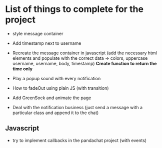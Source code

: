 # List of things to complete for the project

- style message container
- Add timestamp next to username 
- Recreate the message container in javascript (add the necessary html elements and populate with the correct data => colors, uppercase username, username, body, timestamp)
**Create function to return the time only**
- Play a popup sound with every notification

- How to fadeOut using plain JS (with transition)
- Add GreenSock and animate the page
- Deal with the notification business (just send a message with a particular class and append it to the chat)

## Javascript

- try to implement callbacks in the pandachat project (with events)



